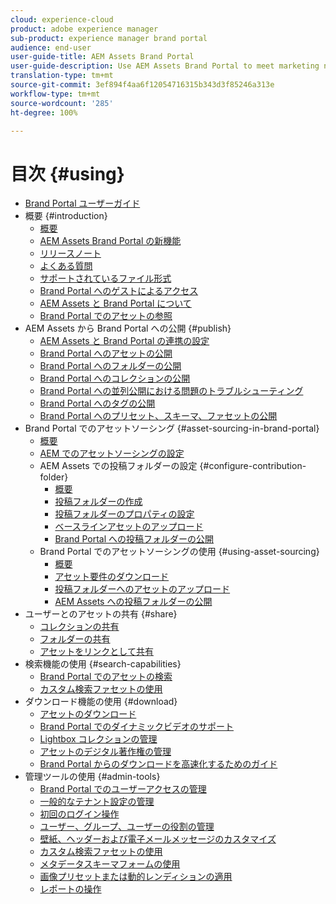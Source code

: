 ```yaml
---
cloud: experience-cloud
product: adobe experience manager
sub-product: experience manager brand portal
audience: end-user
user-guide-title: AEM Assets Brand Portal
user-guide-description: Use AEM Assets Brand Portal to meet marketing needs by securely distributing approved brand and product assets to external agencies, partners, internal teams, and resellers for download.
translation-type: tm+mt
source-git-commit: 3ef894f4aa6f12054716315b343d3f85246a313e
workflow-type: tm+mt
source-wordcount: '285'
ht-degree: 100%

---
```



# 目次 {#using}

+ [Brand Portal ユーザーガイド](using/home.md)
+ 概要 {#introduction}
   + [概要](using/brand-portal.md)
   + [AEM Assets Brand Portal の新機能](using/whats-new.md)
   + [リリースノート](using/brand-portal-release-notes.md)
   + [よくある質問](using/brand-portal-faqs.md)
   + [サポートされているファイル形式](using/brand-portal-supported-formats.md)
   + [Brand Portal へのゲストによるアクセス](using/guest-access.md)
   + [AEM Assets と Brand Portal について](https://docs.adobe.com/content/help/ja-JP/experience-manager-brand-portal/using/home.html)
   + [Brand Portal でのアセットの参照](using/browse-assets-brand-portal.md)
+ AEM Assets から Brand Portal への公開 {#publish}
   + [AEM Assets と Brand Portal の連携の設定](using/configure-aem-assets-with-brand-portal.md)
   + [Brand Portal へのアセットの公開](https://docs.adobe.com/content/help/ja-JP/experience-manager-65/assets/brandportal/brand-portal-publish-assets.html)
   + [Brand Portal へのフォルダーの公開](https://docs.adobe.com/content/help/ja-JP/experience-manager-65/assets/brandportal/brand-portal-publish-folder.html)
   + [Brand Portal へのコレクションの公開](https://docs.adobe.com/content/help/ja-JP/experience-manager-65/assets/brandportal/brand-portal-publish-collection.html)
   + [Brand Portal への並列公開における問題のトラブルシューティング](using/troubleshoot-parallel-publishing.md)
   + [Brand Portal へのタグの公開](using/brand-portal-publish-tags.md)
   + [Brand Portal へのプリセット、スキーマ、ファセットの公開](using/publish-schema-search-facets-presets.md)
+ Brand Portal でのアセットソーシング {#asset-sourcing-in-brand-portal}
   + [概要](using/brand-portal-asset-sourcing.md)
   + [AEM でのアセットソーシングの設定](using/brand-portal-configure-asset-sourcing.md)
   + AEM Assets での投稿フォルダーの設定 {#configure-contribution-folder}
      + [概要](using/brand-portal-contribution-folder.md)
      + [投稿フォルダーの作成](using/brand-portal-create-contribution-folder.md)
      + [投稿フォルダーのプロパティの設定](using/brand-portal-configure-contribution-folder-properties.md)
      + [ベースラインアセットのアップロード](using/brand-portal-upload-baseline-assets.md)
      + [Brand Portal への投稿フォルダーの公開](using/brand-portal-publish-contribution-folder-to-brand-portal.md)
   + Brand Portal でのアセットソーシングの使用 {#using-asset-sourcing}
      + [概要](using/brand-portal-overiew-using-asset-sourcing.md)
      + [アセット要件のダウンロード](using/brand-portal-download-asset-requirements.md)
      + [投稿フォルダーへのアセットのアップロード](using/brand-portal-upload-assets-to-contribution-folder.md)
      + [AEM Assets への投稿フォルダーの公開](using/brand-portal-publish-contribution-folder-to-aem-assets.md)
+ ユーザーとのアセットの共有 {#share}
   + [コレクションの共有](using/brand-portal-share-collection.md)
   + [フォルダーの共有](using/brand-portal-sharing-folders.md)
   + [アセットをリンクとして共有](using/brand-portal-link-share.md)
+ 検索機能の使用 {#search-capabilities}
   + [Brand Portal でのアセットの検索](using/brand-portal-searching.md)
   + [カスタム検索ファセットの使用](using/brand-portal-search-facets.md)
+ ダウンロード機能の使用 {#download}
   + [アセットのダウンロード](using/brand-portal-download-users.md)
   + [Brand Portal でのダイナミックビデオのサポート](using/dynamic-video-brand-portal.md)
   + [Lightbox コレクションの管理](using/brand-portal-light-box.md)
   + [アセットのデジタル著作権の管理](using/manage-digital-rights-of-assets.md)
   + [Brand Portal からのダウンロードを高速化するためのガイド](using/accelerated-download.md)
+ 管理ツールの使用 {#admin-tools}
   + [Brand Portal でのユーザーアクセスの管理](using/access-configurations-brand-portal.md)
   + [一般的なテナント設定の管理](using/brand-portal-general-configuration.md)
   + [初回のログイン操作](using/brand-portal-onboarding.md)
   + [ユーザー、グループ、ユーザーの役割の管理](using/brand-portal-adding-users.md)
   + [壁紙、ヘッダーおよび電子メールメッセージのカスタマイズ](using/brand-portal-branding.md)
   + [カスタム検索ファセットの使用](using/brand-portal-search-facets.md)
   + [メタデータスキーマフォームの使用](using/brand-portal-metadata-schemas.md)
   + [画像プリセットまたは動的レンディションの適用](using/brand-portal-image-presets.md)
   + [レポートの操作](using/brand-portal-reports.md)

